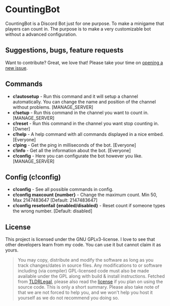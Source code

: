 # CountingBot
CountingBot is a Discord Bot just for one purpose. To make a minigame that players can count in. The purpose is to make a very customizable bot without a advanced configuration.

## Suggestions, bugs, feature requests
Want to contribute? Great, we love that! Please take your time on [opening a new issue](https://github.com/GameFreakBaree/countingbot/issues).

## Commands
* **c!autosetup** - Run this command and it will setup a channel automatically. You can change the name and position of the channel without problems. [MANAGE_SERVER]
* **c!setup** - Run this command in the channel you want to count in. [MANAGE_SERVER]
* **c!reset** - Run this command in the channel you want stop counting in. [Owner]
* **c!help** - A help command with all commands displayed in a nice embed. [Everyone]
* **c!ping** - Get the ping in milliseconds of the bot. [Everyone]
* **c!info** - Get all the information about the bot. [Everyone]
* **c!config** - Here you can configurate the bot however you like. [MANAGE_SERVER]

## Config (c!config)
* **c!config** - See all possible commands in config.
* **c!config maxcount {number}** - Change the maximum count. Min 50, Max 2147483647 [Default: 2147483647]
* **c!config resetonfail {enabled/disabled}** - Reset count if someone types the wrong number. [Default: disabled]

## License
This project is licensed under the GNU GPLv3-license. I love to see that other developers learn from my code. You can use it but cannot claim it as yours.
> You may copy, distribute and modify the software as long as you track changes/dates in source files. Any modifications to or software including (via compiler) GPL-licensed code must also be made available under the GPL along with build & install instructions.
Fetched from [TLDRLegal](https://tldrlegal.com/license/gnu-general-public-license-v3-(gpl-3)), please also read the [license](https://github.com/GameFreakBaree/countingbot/blob/master/LICENSE) if you plan on using the source code. This is only a short summary. Please also take note of that we are not forced to help you, and we won't help you host it yourself as we do not recommend you doing so.
